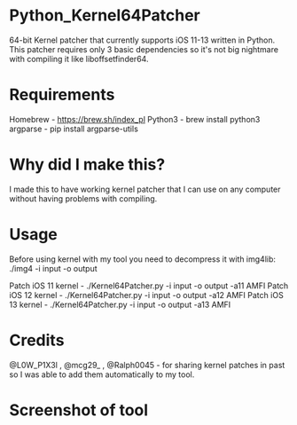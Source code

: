 # Python_Kernel64Patcher
64-bit Kernel patcher that currently supports iOS 11-13 written in Python. This patcher requires only 3 basic dependencies so it's not big nightmare with compiling it like liboffsetfinder64.
# Requirements
Homebrew - https://brew.sh/index_pl
Python3 - brew install python3
argparse - pip install argparse-utils
# Why did I make this?
I made this to have working kernel patcher that I can use on any computer without having problems with compiling.
# Usage
Before using kernel with my tool you need to decompress it with img4lib: ./img4 -i input -o output

Patch iOS 11 kernel - ./Kernel64Patcher.py -i input -o output -a11 AMFI
Patch iOS 12 kernel - ./Kernel64Patcher.py -i input -o output -a12 AMFI
Patch iOS 13 kernel - ./Kernel64Patcher.py -i input -o output -a13 AMFI

# Credits
@L0W_P1X3l , @mcg29_ , @Ralph0045 - for sharing kernel patches in past so I was able to add them automatically to my tool.

# Screenshot of tool

